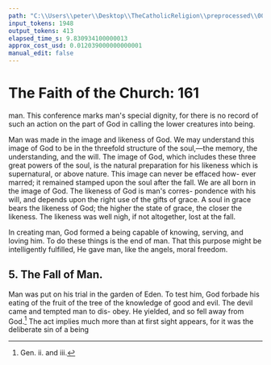 ```yaml
---
path: "C:\\Users\\peter\\Desktop\\TheCatholicReligion\\preprocessed\\00180.jpg"
input_tokens: 1948
output_tokens: 413
elapsed_time_s: 9.830934100000013
approx_cost_usd: 0.012039000000000001
manual_edit: false
---
```

# The Faith of the Church: 161

man. This conference marks man's special
dignity, for there is no record of such an action
on the part of God in calling the lower creatures
into being.

Man was made in the image and likeness of
God. We may understand this image of God
to be in the threefold structure of the soul,—the
memory, the understanding, and the will. The
image of God, which includes these three great
powers of the soul, is the natural preparation
for his likeness which is supernatural, or above
nature. This image can never be effaced how-
ever marred; it remained stamped upon the
soul after the fall. We are all born in the image
of God. The likeness of God is man's corres-
pondence with his will, and depends upon the
right use of the gifts of grace. A soul in grace
bears the likeness of God; the higher the state
of grace, the closer the likeness. The likeness
was well nigh, if not altogether, lost at the fall.

In creating man, God formed a being capable
of knowing, serving, and loving him. To do
these things is the end of man. That this
purpose might be intelligently fulfilled, He gave
man, like the angels, moral freedom.

## 5. The Fall of Man.

Man was put on his trial in the garden of
Eden. To test him, God forbade his eating of
the fruit of the tree of the knowledge of good and
evil. The devil came and tempted man to dis-
obey. He yielded, and so fell away from God.[^1]
The act implies much more than at first sight
appears, for it was the deliberate sin of a being

[^1]: Gen. ii. and iii.